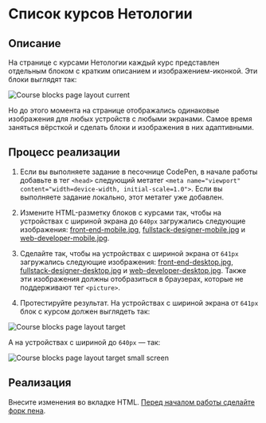 # Список курсов Нетологии

## Описание

На странице с курсами Нетологии каждый курс представлен отдельным блоком с кратким описанием и изображением-иконкой. Эти блоки выглядят так:
 
![Course blocks page layout current](../../sources/adaptive-images-courses-current.jpg)

Но до этого момента на странице отображались одинаковые изображения для любых устройств с любыми экранами. Самое время заняться вёрсткой и сделать блоки и изображения в них адаптивными.

## Процесс реализации

1. Если вы выполняете задание в песочнице CodePen, в начале работы добавьте в тег `<head>` следующий метатег `<meta name="viewport" content="width=device-width, initial-scale=1.0">`. Если вы выполняете задание локально, этот метатег уже добавлен.
   
2. Измените HTML-разметку блоков с курсами так, чтобы на устройствах с шириной экрана до `640px` загружались следующие изображения: [front-end-mobile.jpg](https://netology-code.github.io/mq-homeworks/adaptive-images/course-list/img/front-end-mobile.jpg), [fullstack-designer-mobile.jpg](https://netology-code.github.io/mq-homeworks/adaptive-images/course-list/img/fullstack-designer-mobile.jpg) и [web-developer-mobile.jpg](https://netology-code.github.io/mq-homeworks/adaptive-images/course-list/img/web-developer-mobile.jpg). 

3. Сделайте так, чтобы на устройствах с шириной экрана от `641px` загружались следующие изображения: [front-end-desktop.jpg](https://netology-code.github.io/mq-homeworks/adaptive-images/course-list/img/front-end-desktop.jpg), [fullstack-designer-desktop.jpg](https://netology-code.github.io/mq-homeworks/adaptive-images/course-list/img/fullstack-designer-desktop.jpg) и [web-developer-desktop.jpg](https://netology-code.github.io/mq-homeworks/adaptive-images/course-list/img/web-developer-desktop.jpg). Также эти изображения должны отобразиться в браузерах, которые не поддерживают тег `<picture>`.

4. Протестируйте результат. На устройствах с шириной экрана от `641px` блок с курсом должен выглядеть так: 

![Course blocks page layout target](../../sources/adaptive-images-courses-step0.jpg)

А на устройствах с шириной до `640px` — так:

![Course blocks page layout target small screen](../../sources/adaptive-images-courses-step1.jpg)

## Реализация

Внесите изменения во вкладке HTML. [Перед началом работы сделайте форк пена](https://codepen.io/Netology/pen/yPQQWq).
